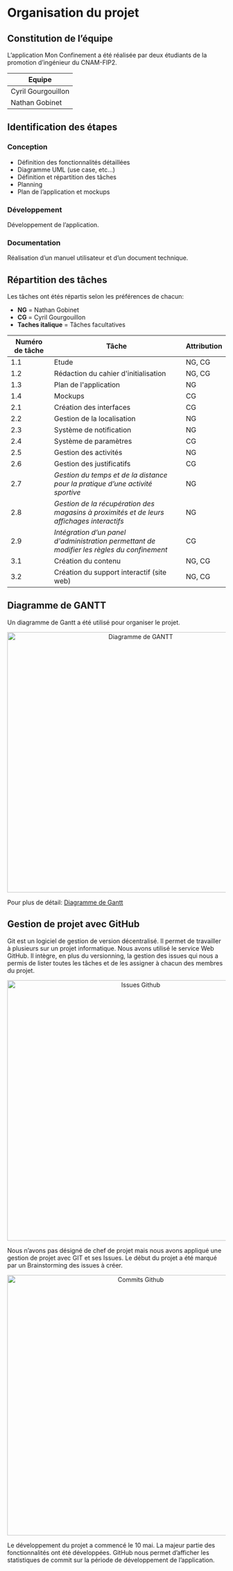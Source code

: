 # Organisation du projet
## Constitution de l’équipe
L’application Mon Confinement a été réalisée par deux étudiants de la promotion d’ingénieur du CNAM-FIP2.

| Equipe             |
|--------------------|
| Cyril Gourgouillon |
| Nathan Gobinet     |

## Identification des étapes 
### Conception
*	Définition des fonctionnalités détaillées
*	Diagramme UML (use case, etc…)
*	Définition et répartition des tâches
*	Planning
*	Plan de l’application et mockups

### Développement
Développement de l’application.

### Documentation
Réalisation d’un manuel utilisateur et d’un document technique.
## Répartition des tâches
Les tâches ont étés répartis selon les préférences de chacun:
*	**NG** = Nathan Gobinet
*	**CG** = Cyril Gourgouillon
*	**Taches italique** = Tâches facultatives

| Numéro de tâche | Tâche | Attribution  |
|-|-|-|
| 1.1 | Etude | NG, CG |
| 1.2 | Rédaction du cahier d'initialisation | NG, CG |
| 1.3 | Plan de l'application | NG |
| 1.4 | Mockups | CG |
| 2.1 | Création des interfaces | CG |
| 2.2 | Gestion de la localisation | NG |
| 2.3 | Système de notification | NG |
| 2.4 | Système de paramètres | CG |
| 2.5 | Gestion des activités | NG |
| 2.6 | Gestion des justificatifs | CG |
| 2.7 | *Gestion du temps et de la distance pour la pratique d’une activité sportive* | NG |
| 2.8 | *Gestion de la récupération des magasins à proximités et de leurs affichages interactifs* | NG |
| 2.9 | *Intégration d’un panel d'administration permettant de modifier les règles du confinement* | CG |
| 3.1 | Création du contenu | NG, CG |
| 3.2 | Création du support interactif (site web) | NG, CG |

## Diagramme de GANTT
Un diagramme de Gantt a été utilisé pour organiser le projet.

<p align="center">
  <img src="../images/gantt.png" alt="Diagramme de GANTT" width="600">
</p>

Pour plus de détail: [Diagramme de Gantt]( https://docs.google.com/spreadsheets/d/1evV2R48NgN1K_fsC_L4g1UgpSIlwx96pFxPiy80CLOY/edit?usp=sharing)

## Gestion de projet avec GitHub
Git est un logiciel de gestion de version décentralisé. Il permet de travailler à plusieurs sur un projet informatique. Nous avons utilisé le service Web GitHub. Il intègre, en plus du versionning, la gestion des issues qui nous a permis de lister toutes les tâches et de les assigner à chacun des membres du projet.
<p align="center">
  <img src="../images/issues.png" alt="Issues Github" width="600">
</p>
Nous n’avons pas désigné de chef de projet mais nous avons appliqué une gestion de projet avec GIT et ses Issues. Le début du projet a été marqué par un Brainstorming des issues à créer.
<p align="center">
  <img src="../images/commits.png" alt="Commits Github" width="600">
</p>
Le développement du projet a commencé le 10 mai. La majeur partie des fonctionnalités ont été développées. GitHub nous permet d’afficher les statistiques de commit sur la période de développement de l’application.
 
